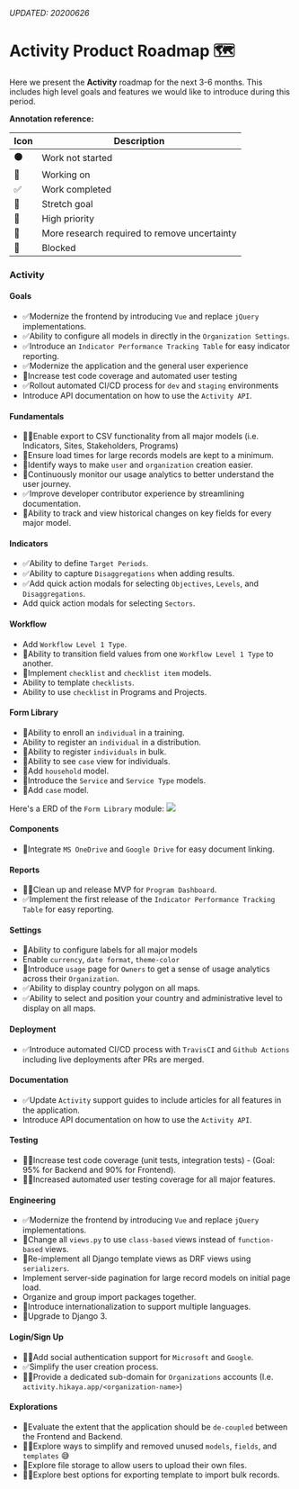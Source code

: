 _UPDATED: 20200626_

# Activity Product Roadmap 🗺️

Here we present the **Activity** roadmap for the next 3-6 months. This includes high level goals and features we would like to introduce during this period.

**Annotation reference:**

|Icon|Description| 
|--|--|
|⚫️|Work not started|
|🏃|Working on|
|✅|Work completed|
|🚀|Stretch goal|
|🌲|High priority|
|🔵|More research required to remove uncertainty|
|🔴|Blocked|

### Activity

#### Goals
 * ✅Modernize the frontend by introducing `Vue` and replace `jQuery` implementations.
 * ✅Ability to configure all models in directly in the `Organization Settings`.
 * ✅Introduce an `Indicator Performance Tracking Table` for easy indicator reporting.
 * ✅Modernize the application and the general user experience
 * 🏃Increase test code coverage and automated user testing
 * ✅Rollout automated CI/CD process for `dev` and `staging` environments
 * Introduce API documentation on how to use the `Activity API`.

#### Fundamentals
* 🌲🚀Enable export to CSV functionality from all major models (i.e. Indicators, Sites, Stakeholders, Programs)
* 🏃Ensure load times for large records models are kept to a minimum.
* 🔵Identify ways to make `user` and `organization` creation easier.
* 🏃Continuously monitor our usage analytics to better understand the user journey.
* ✅Improve developer contributor experience by streamlining documentation.
* 🚀Ability to track and view historical changes on key fields for every major model.

#### Indicators
* ✅Ability to define `Target Periods`.
* ✅Ability to capture `Disaggregations` when adding results.
* ✅Add quick action modals for selecting `Objectives`, `Levels`, and `Disaggregations`.
* Add quick action modals for selecting `Sectors`.

#### Workflow
* Add `Workflow Level 1 Type`.
* 🚀Ability to transition field values from one `Workflow Level 1 Type` to another.
* 🌲Implement `checklist` and `checklist item` models.
* Ability to template `checklists`.
* Ability to use `checklist` in Programs and Projects.

#### Form Library
* 🏃Ability to enroll an `individual` in a training.
* Ability to register an `individual` in a distribution.
* 🏃Ability to register `individuals` in bulk.
* 🌲Ability to see `case` view for individuals.
* 🌲Add `household` model.
* 🌲Introduce the `Service` and `Service Type` models.
* 🌲Add `case` model.

Here's a ERD of the `Form Library` module:
![](https://user-images.githubusercontent.com/4407063/79597937-6b0a7380-80e3-11ea-9cc6-bcadaaee5003.png)

#### Components
* 🌲Integrate `MS OneDrive` and `Google Drive` for easy document linking.

#### Reports
* 🌲🔵Clean up and release MVP for `Program Dashboard`.
* ✅Implement the first release of the `Indicator Performance Tracking Table` for easy reporting.

#### Settings
* 🏃Ability to configure labels for all major models
* Enable `currency`, `date format`, `theme-color`
* 🚀Introduce `usage` page for `Owners` to get a sense of usage analytics across their `Organization`.
* ✅Ability to display country polygon on all maps.
* ✅Ability to select and position your country and administrative level to display on all maps.

#### Deployment
* ✅Introduce automated CI/CD process with `TravisCI` and `Github Actions` including live deployments after PRs are merged.

#### Documentation
* ✅Update `Activity` support guides to include articles for all features in the application.
* Introduce API documentation on how to use the `Activity API`.

#### Testing
* 🏃🌲Increase test code coverage (unit tests, integration tests) - (Goal: 95% for Backend and 90% for Frontend).
* 🏃🌲Increased automated user testing coverage for all major features.

#### Engineering
* ✅Modernize the frontend by introducing `Vue` and replace `jQuery` implementations.
* 🏃Change all `views.py` to use `class-based` views instead of `function-based` views.
* 🏃Re-implement all Django template views as DRF views using `serializers`.
* Implement server-side pagination for large record models on initial page load.
* Organize and group import packages together.
* 🏃Introduce internationalization to support multiple languages.
* 🔵Upgrade to Django 3.

#### Login/Sign Up
* 🏃🌲Add social authentication support for `Microsoft` and `Google`.
* ✅Simplify the user creation process.
* 🌲🚀Provide a dedicated sub-domain for `Organizations` accounts (I.e. `activity.hikaya.app/<organization-name>`)

#### Explorations
* 🔵Evaluate the extent that the application should be `de-coupled` between the Frontend and Backend.
* 🏃🌲Explore ways to simplify and removed unused `models`, `fields`, and `templates` 😅
* 🚀Explore file storage to allow users to upload their own files.
* 🚀🌲Explore best options for exporting template to import bulk records.